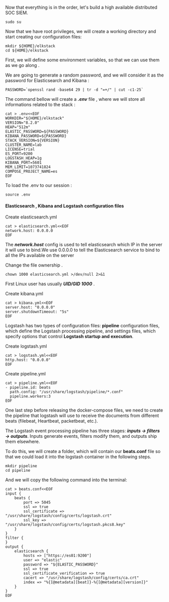 Now that everything is in the order, let's build a high available distributed SOC SIEM. 


```
sudo su
```

Now that we have root privileges, we will create a working directory and start creating our configuration files:

```
mkdir ${HOME}/elkstack
cd ${HOME}/elkstack
```

First, we will define some environment variables, so that we can use them as we go along .

We are going to generate a random password, and we will consider it as the password for Elasticsearch and Kibana :

```
PASSWORD=`openssl rand -base64 29 | tr -d "=+/" | cut -c1-25`
```

The command bellow will create a ***.env*** file , where we will store all informations related to the stack :

```
cat > .env<<EOF
WORKDIR="${HOME}/elkstack"
VERSION="8.2.0"
HEAP="512m"
ELASTIC_PASSWORD=${PASSWORD}
KIBANA_PASSWORD=${PASSWORD}
STACK_VERSION=${VERSION}
CLUSTER_NAME=lab
LICENSE=trial
ES_PORT=9200
LOGSTASH_HEAP=1g
KIBANA_PORT=5601
MEM_LIMIT=1073741824
COMPOSE_PROJECT_NAME=es
EOF
```

To load the .env to our session :

```
source .env
```

#### Elasticsearch , Kibana and Logstash configuration files 

Create elasticsearch.yml

```
cat > elasticsearch.yml<<EOF
network.host: 0.0.0.0
EOF
```

The ***network.host*** config is used to tell elasticsearch which IP in the server it will use to bind.We use 0.0.0.0 to tell the Elasticsearch service to bind to all the IPs available on the server

Change the file ownership . 
```
chown 1000 elasticsearch.yml >/dev/null 2>&1
```   
First Linux user has usually ***UID/GID 1000*** .

Create kibana.yml

```
cat > kibana.yml<<EOF
server.host: "0.0.0.0"
server.shutdownTimeout: "5s"
EOF
```

Logstash has two types of configuration files: **pipeline** configuration files, which define the Logstash processing pipeline, and settings files, which specify options that control **Logstash startup and execution**.

Create logstash.yml

```
cat > logstash.yml<<EOF
http.host: "0.0.0.0"
EOF
```
                        
Create pipeline.yml

```                        
cat > pipeline.yml<<EOF
- pipeline.id: beats
  path.config: "/usr/share/logstash/pipeline/*.conf"
  pipeline.workers:3
EOF
```

One last step before releasing the docker-compose files, we need to create the pipeline that logstash will use to receive the documents from different beats (filebeat, Heartbeat, packetbeat, etc.).

The Logstash event processing pipeline has three stages: ***inputs → filters → outputs***. Inputs generate events, filters modify them, and outputs ship them elsewhere.

To do this, we will create a folder, which will contain our **beats.conf** file so that we could load it into the logstash container in the following steps.

```
mkdir pipeline
cd pipeline
```
And we will copy the following command into the terminal:
```
cat > beats.conf<<EOF
input {
    beats {
        port => 5045
        ssl => true
        ssl_certificate => "/usr/share/logstash/config/certs/logstash.crt"
        ssl_key => "/usr/share/logstash/config/certs/logstash.pkcs8.key"
    }
}
filter {
}
output {
    elasticsearch {
        hosts => ["https://es01:9200"]
        user => "elastic"
        password => "${ELASTIC_PASSWORD}"
        ssl => true
        ssl_certificate_verification => true
        cacert => "/usr/share/logstash/config/certs/ca.crt"
        index => "%{[@metadata][beat]}-%{[@metadata][version]}" 
    }
}
EOF
```






